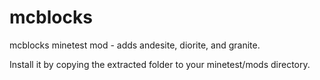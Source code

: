 # mcblocks
mcblocks minetest mod - adds andesite, diorite, and granite.

Install it by copying the extracted folder to your minetest/mods directory.
